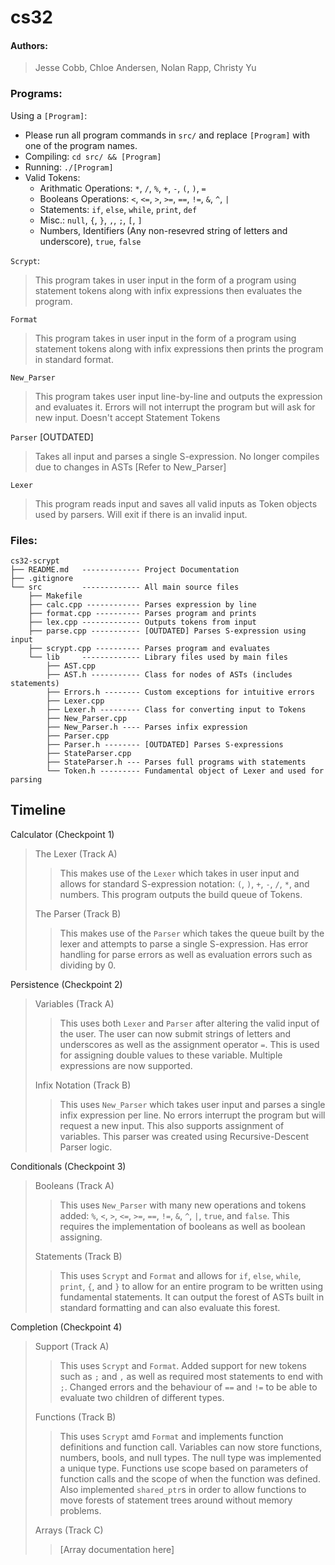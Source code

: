# cs32


#### Authors:
> Jesse Cobb, Chloe Andersen, Nolan Rapp, Christy Yu

### Programs:
Using a `[Program]`:
- Please run all program commands in `src/` and replace `[Program]` with one of the program names.
- Compiling: `cd src/ && [Program]`
- Running: `./[Program]`
- Valid Tokens:
    - Arithmatic Operations: `*`, `/`, `%`, `+`, `-`, `(`, `)`, `=`
    - Booleans Operations: `<`, `<=`, `>`, `>=`, `==`, `!=`, `&`, `^`, `|`
    - Statements: `if`, `else`, `while`, `print`, `def`
    - Misc.: `null`, `{`, `}`, `,`, `;`, `[`, `]`
    - Numbers, Identifiers (Any non-resevred string of letters and underscore), `true`, `false`

`Scrypt`:
> This program takes in user input in the form of a program using statement tokens along with infix expressions then evaluates the program.

`Format`
> This program takes in user input in the form of a program using statement tokens along with infix expressions then prints the program in standard format.

`New_Parser`
> This program takes user input line-by-line and outputs the expression and evaluates it. Errors will not interrupt the program but will ask for new input.
> Doesn't accept Statement Tokens

`Parser` [OUTDATED]
> Takes all input and parses a single S-expression.
> No longer compiles due to changes in ASTs [Refer to New_Parser]

`Lexer`
> This program reads input and saves all valid inputs as Token objects used by parsers. Will exit if there is an invalid input.

### Files:
    cs32-scrypt
    ├── README.md   ------------- Project Documentation
    ├── .gitignore
    └── src         ------------- All main source files
        ├── Makefile
        ├── calc.cpp ------------ Parses expression by line
        ├── format.cpp ---------- Parses program and prints
        ├── lex.cpp ------------- Outputs tokens from input
        ├── parse.cpp ----------- [OUTDATED] Parses S-expression using input
        ├── scrypt.cpp ---------- Parses program and evaluates
        └── lib     ------------- Library files used by main files
            ├── AST.cpp
            ├── AST.h ----------- Class for nodes of ASTs (includes statements)
            ├── Errors.h -------- Custom exceptions for intuitive errors
            ├── Lexer.cpp
            ├── Lexer.h --------- Class for converting input to Tokens
            ├── New_Parser.cpp
            ├── New_Parser.h ---- Parses infix expression
            ├── Parser.cpp
            ├── Parser.h -------- [OUTDATED] Parses S-expressions
            ├── StateParser.cpp
            ├── StateParser.h --- Parses full programs with statements
            └── Token.h --------- Fundamental object of Lexer and used for parsing

## Timeline
Calculator (Checkpoint 1)
> The Lexer (Track A)
>
>> This makes use of the `Lexer` which takes in user input and allows for standard S-expression notation: `(`, `)`, `+`, `-`, `/`, `*`, and numbers. This program outputs the build queue of Tokens.
>
> The Parser (Track B)
>
>> This makes use of the `Parser` which takes the queue built by the lexer and attempts to parse a single S-expression. Has error handling for parse errors as well as evaluation errors such as dividing by 0.

Persistence (Checkpoint 2)
> Variables (Track A)
>
>> This uses both `Lexer` and `Parser` after altering the valid input of the user. The user can now submit strings of letters and underscores as well as the assignment operator `=`. This is used for assigning double values to these variable. Multiple expressions are now supported.
>
> Infix Notation (Track B)
>
>> This uses `New_Parser` which takes user input and parses a single infix expression per line. No errors interrupt the program but will request a new input. This also supports assignment of variables. This parser was created using Recursive-Descent Parser logic.

Conditionals (Checkpoint 3)
> Booleans (Track A)
>
>> This uses `New_Parser` with many new operations and tokens added: `%`, `<`, `>`, `<=`, `>=`, `==`, `!=`, `&`, `^`, `|`, `true`, and `false`. This requires the implementation of booleans as well as boolean assigning.
>
> Statements (Track B)
>
>> This uses `Scrypt` and `Format` and allows for `if`, `else`, `while`, `print`, `{`, and `}` to allow for an entire program to be written using fundamental statements. It can output the forest of ASTs built in standard formatting and can also evaluate this forest.

Completion (Checkpoint 4)
>
> Support (Track A)
>
>> This uses `Scrypt` and `Format`. Added support for new tokens such as `;` and `,` as well as required most statements to end with `;`. Changed errors and the behaviour of `==` and `!=` to be able to evaluate two children of different types.
>
> Functions (Track B)
>
>> This uses `Scrypt` amd `Format` and implements function definitions and function call. Variables can now store functions, numbers, bools, and null types. The null type was implemented a unique type. Functions use scope based on parameters of function calls and the scope of when the function was defined. Also implemented `shared_ptr`s in order to allow functions to move forests of statement trees around without memory problems.
>
> Arrays (Track C)
>
>> [Array documentation here]





